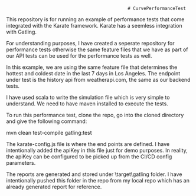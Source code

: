                                                   # CurvePerformanceTest
                    
This repository is for running an example of performance tests that come integrated with the Karate framework. Karate has a seemless integration with Gatling.

For understanding purposes, I have created a seperate repository for performance tests otherwise the same feature files that we have as part of our API tests can be used for the performance tests as well.

In this example, we are using the same feature file that determines the hottest and coldest date in the last 7 days in Los Angeles. The endpoint under test is the history api from weatherapi.com, the same as our backend tests.

I have used scala to write the simulation file which is very simple to understand. We need to have maven installed to execute the tests.

To run this performance test, clone the repo, go into the cloned directory and give the following command:

mvn clean test-compile gatling:test

The karate-config.js file is where the end points are defined. I have intentionally added the apiKey in this file just for demo purposes. In reality, the apiKey can be configured to be picked up from the CI/CD config parameters.

The reports are generated and stored under \target\gatling folder. I have intentionally pushed this folder in the repo from my local repo which has an already generated report for reference. 
